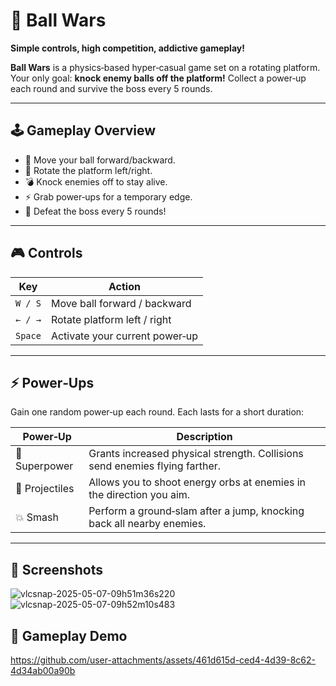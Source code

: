 # 🎯 Ball Wars

**Simple controls, high competition, addictive gameplay!**

**Ball Wars** is a physics‑based hyper‑casual game set on a rotating platform. Your only goal: **knock enemy balls off the platform!** Collect a power‑up each round and survive the boss every 5 rounds.

---

## 🕹️ Gameplay Overview

- 🔵 Move your ball forward/backward.  
- 🔁 Rotate the platform left/right.  
- 💣 Knock enemies off to stay alive.  
- ⚡ Grab power‑ups for a temporary edge.  
- 🧠 Defeat the boss every 5 rounds!

---

## 🎮 Controls

| Key       | Action                               |
|-----------|--------------------------------------|
| `W / S`   | Move ball forward / backward         |
| `← / →`   | Rotate platform left / right         |
| `Space`   | Activate your current power‑up       |

---

## ⚡ Power‑Ups

Gain one random power‑up each round. Each lasts for a short duration:

| Power‑Up      | Description                                                                 |
|---------------|------------------------------------------------------------------------------|
| 🦾 Superpower | Grants increased physical strength. Collisions send enemies flying farther.  |
| 🔫 Projectiles| Allows you to shoot energy orbs at enemies in the direction you aim.         |
| 💥 Smash      | Perform a ground‑slam after a jump, knocking back all nearby enemies.        |

---

## 📸 Screenshots

![vlcsnap-2025-05-07-09h51m36s220](https://github.com/user-attachments/assets/f3103284-416d-428d-b23e-1f5e65d24718)
![vlcsnap-2025-05-07-09h52m10s483](https://github.com/user-attachments/assets/e5e502a7-5474-479f-8877-c61cedeba891)


## 🎥 Gameplay Demo  
https://github.com/user-attachments/assets/461d615d-ced4-4d39-8c62-4d34ab00a90b


